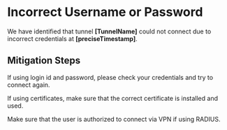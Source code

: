<properties
pageTitle="My Virtual Network Gateway VPN Tunnel Changed to Disconnected"
description="My Virtual Network Gateway VPN Tunnel Changed to Disconnected"
infoBubbleText="Issues with your VPN Tunnel were detected. See details on the right."
service="microsoft.network"
resource="VirtualNetworkGateway"
authors="chadmath"
displayOrder="10"
articleId="IkeTunnelClosedWithStatusTheUsernameOrPasswordIsIncorrect"
diagnosticScenario="IkeTunnelClosedWithStatusTheUsernameOrPasswordIsIncorrect"
selfHelpType="Diagnostics"
supportTopicIds=""
resourceTags="windows"
productPesIds=""
cloudEnvironments="Public, fairfax, usnat, ussec"
	ownershipId="CloudNet_AzureVPNGateway"
/>
# Incorrect Username or Password
<!--issueDescription-->
We have identified that tunnel **<!--$TunnelName-->[TunnelName]<!--/$TunnelName-->** could not connect due to incorrect credentials at **<!--$preciseTimestamp-->[preciseTimestamp]<!--/$preciseTimestamp-->**.
## **Mitigation Steps**
If using login id and password, please check your credentials and try to connect again. 

If using certificates, make sure that the correct certificate is installed and used.

Make sure that the user is authorized to connect via VPN if using RADIUS.

